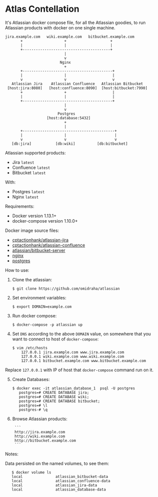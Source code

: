# Atlas Contellation

It's Atlassian docker compose file, for all the Atlassian goodies, to run Atlassian products with docker on one single machine.

```
jira.example.com   wiki.example.com   bitbucket.example.com
       +                   +                    +
       |                   |                    |
       +----------------------------------------+
                           |
                           v
                         Nginx
                           +
       +-----------------------------------------+
       |                   |                     |
       v                   v                     v
   Atlassian Jira    Atlassian Confluence   Atlassian Bitbucket
 [host:jira:8080]   [host:confluence:8090]  [host:bitbucket:7990]
       +                   +                     |
       |                   |                     |
       +-----------------------------------------+
                           |
                           v
                        Postgres
                   [host:database:5432]
                           +
                           |
       +------------------------------------------+
       |                   |                      |
       v                   v                      v
   [db:jira]           [db:wiki]          [db:bitbucket]
```


Atlassian supported products:

- Jira `latest`
- Confluence `latest`
- Bitbucket `latest`

With:
- Postgres `latest`
- Nginx `latest`

Requirements:

- Docker version 1.13.1+
- docker-compose version 1.10.0+

Docker image source files:

- [cptactionhank/atlassian-jira](https://hub.docker.com/r/cptactionhank/atlassian-jira/)
- [cptactionhank/atlassian-confluence](https://hub.docker.com/r/cptactionhank/atlassian-confluence/)
- [atlassian/bitbucket-server](https://hub.docker.com/r/atlassian/bitbucket-server/)
- [nginx](https://hub.docker.com/_/nginx/)
- [postgres](https://hub.docker.com/_/postgres/)

How to use:

1. Clone the atlassian:


    ```
    $ git clone https://github.com/omidraha/atlassian
    ```

2. Set environment variables:


    ```
    $ export DOMAIN=example.com
     ```
 
3. Run docker compose:


    ```
    $ docker-compose -p atlassian up
    ```
    
4. Set `DNS` according to the above `DOMAIN` value, on somewhere that you want to connect to host of `docker-compose`:


    ``` 
    $ vim /etc/hosts
        127.0.0.1 jira.example.com www.jira.example.com
        127.0.0.1 wiki.example.com www.wiki.example.com
        127.0.0.1 bitbucket.example.com www.bitbucket.example.com
    ```
Replace `127.0.0.1` with IP of host that `docker-compose` command run on it.

5. Create Databases:


    ```
    $ docker exec -it atlassian_database_1  psql -U postgres
       postgres=# CREATE DATABASE jira;
       postgres=# CREATE DATABASE wiki;
       postgres=# CREATE DATABASE bitbucket;
       postgres=# \l
       postgres-# \q
    ```
    
6. Browse Atlassian products:


        ```
        http://jira.example.com
        http://wiki.example.com
        http://bitbucket.example.com
        ```
        
Notes: 

Data persisted on the  named volumes, to see them:


       $ docker volume ls
       local               atlassian_bitbucket-data
       local               atlassian_confluence-data
       local               atlassian_jira-data
       local               atlassian_database-data
